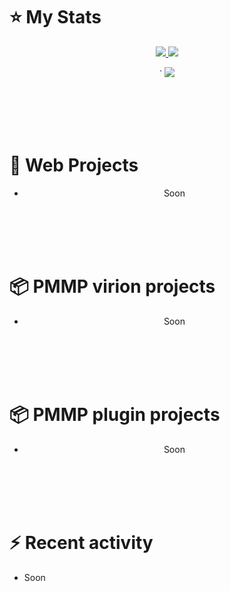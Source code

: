 # :star: My Stats
<p align="center"><a href="#">
  <img src="https://github-readme-stats.vercel.app/api?username=OctoPussh&show_icons=true&include_all_commits=true&line_height=33&count_private=true&theme=nord" />
  <img src="https://github-readme-stats.vercel.app/api/top-langs?username=OctoPussh&langs_count=4&count_private=true&theme=nord" />
</a></p>
<p align="center"><a href`="#">`
  <img src="https://github-profile-trophy.vercel.app/?username=OctoPussh&margin-w=28&margin-h=15&theme=nord" />
</p></a></p>
  
<br><br><br><br>

  
# :book: Web Projects
<div align="center">
  
- Soon 
  
</div>
  
<br><br><br><br>
  
# :package: PMMP virion projects
<div align="center">
  
- Soon
  
</div>
  
<br><br><br><br>
  
# :package: PMMP plugin projects
<div align="center">
  
 - Soon
 
</div>
  
<br><br><br><br>
  
# :zap: Recent activity
<!--START_SECTION:activity-->
- Soon
<!--END_SECTION:activity-->
